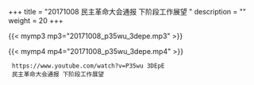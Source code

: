 +++
title = "20171008  民主革命大会通报 下阶段工作展望 "
description = ""
weight = 20
+++

{{< mymp3 mp3="20171008_p35wu_3depe.mp3" >}}

{{< mymp4 mp4="20171008_p35wu_3depe.mp4" >}}

     
     https://www.youtube.com/watch?v=P35wu 3DEpE 
     民主革命大会通报 下阶段工作展望 
